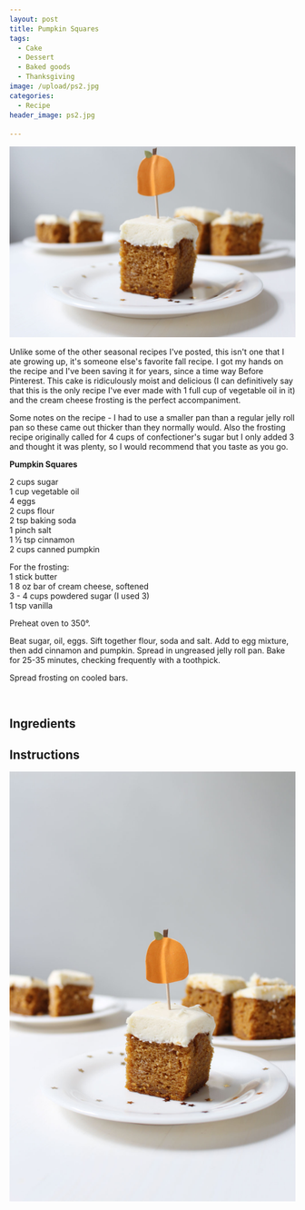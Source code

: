 ```yaml
---
layout: post
title: Pumpkin Squares
tags:
  - Cake
  - Dessert
  - Baked goods
  - Thanksgiving
image: /upload/ps2.jpg
categories:
  - Recipe
header_image: ps2.jpg

---
```


![Image of Pumpkin Squares.](/upload/ps2.jpg)

Unlike some of the other seasonal recipes I've posted, this isn't one that I ate growing up, it's someone else's favorite fall recipe. I got my hands on the recipe and I've been saving it for years, since a time way Before Pinterest. This cake is ridiculously moist and delicious (I can definitively say that this is the only recipe I've ever made with 1 full cup of vegetable oil in it) and the cream cheese frosting is the perfect accompaniment.  

  

Some notes on the recipe - I had to use a smaller pan than a regular jelly roll pan so these came out thicker than they normally would. Also the frosting recipe originally called for 4 cups of confectioner's sugar but I only added 3 and thought it was plenty, so I would recommend that you taste as you go.  
  
  
  
**Pumpkin Squares**  
  

2 cups sugar  
1 cup vegetable oil  
4 eggs  
2 cups flour  
2 tsp baking soda  
1 pinch salt  
1 ½ tsp cinnamon  
2 cups canned pumpkin  
  
For the frosting:  
1 stick butter  
1 8 oz bar of cream cheese, softened  
3 - 4 cups powdered sugar (I used 3)  
1 tsp vanilla  
  
Preheat oven to 350°.  
  
Beat sugar, oil, eggs. Sift together flour, soda and salt. Add to egg mixture, then add cinnamon and pumpkin. Spread in ungreased jelly roll pan. Bake for 25-35 minutes, checking frequently with a toothpick.  
  
Spread frosting on cooled bars.

  

[  
](http://4.bp.blogspot.com/-6S53YZWCTHM/VgXq3BLDiMI/AAAAAAAADTc/jVa-J5nnHzw/s1600/ps.jpg)

## Ingredients



## Instructions







![Image of Pumpkin Squares.](/upload/ps.jpg)